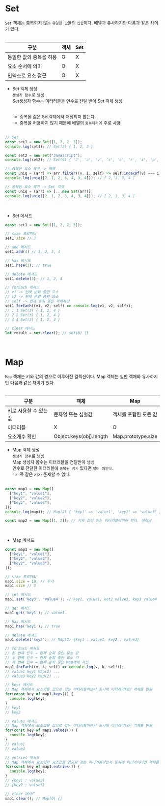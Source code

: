 
# Set

`Set` 객체는 중복되지 않는 `유일한 값`들의 `집합`이다. 배열과 유사하지만 다음과 같은 차이가 있다.<br><br>

|구분|객체|Set|
|------|---|---|
|동일한 값의 중복을 허용|O|X|
|요소 순서에 의미|O|X|
|인덱스로 요소 접근|O|X|

- Set 객체 생성<br>
  `생성자 함수`로 생성<br>
  Set생성자 함수는 이터러블을 인수로 전달 받아 Set 객체 생성<br><br>

  - 중복된 값은 Set객체에서 저장되지 않는다.<br>
  - 중복을 허용하지 않기 때문에 배열의 `중복제거`에 주로 사용<br><br>

```JavaScript
// Set
const set1 = new Set([1, 2, 2, 3]);
console.log(set1); // Set(3) { 1, 2, 3 }

const set2 = new Set("Javascript");
console.log(set2); // Set(9) { 'J', 'a', 'v', 's', 'c', 'r', 'i', 'p', 't' }

// 중복된 요소 제거 -> 배열
const uniq = (arr) => arr.filter((v, i, self) => self.indexOf(v) === i);
console.log(uniq([2, 1, 2, 3, 4, 3, 4])); // [ 2, 1, 3, 4 ]

// 중복된 요소 제거 -> Set 객체
const uniq = (arr) => [...new Set(arr)];
console.log(uniq([2, 1, 2, 3, 4, 3, 4])); // [ 2, 1, 3, 4 ]
```

<br>

- Set 메서드<br>

```JavaScript
const set1 = new Set([1, 2, 2, 3]);

// size 프로퍼티
set1.size // 3

// add 메서드
set1.add(4) // 1, 2, 3, 4

// has 메서드
set1.hase(3); // true

// delete 메서드
set1.delete(3); // 1, 2, 4

// forEach 메서드
// v1 -> 현재 순회 중인 요소
// v2 -> 현재 순회 중인 요소
// self -> 현재 순회 중인 객체자신
set1.forEach((v1, v2, self) => console.log(v1, v2, self));
// 1 1 Set(3) { 1, 2, 4 }
// 2 2 Set(3) { 1, 2, 4 }
// 4 4 Set(3) { 1, 2, 4 }

// clear 메서드
let result = set.clear(); // set(0) {}
```

<br>

# Map

`Map` 객체는 키와 값의 쌍으로 이루어진 컬렉션이다. Map 객체는 일반 객체와 유사하지만 다음과 같은 차이가 있다.<br><br>

|구분|객체|Map|
|------|---|---|
|키로 사용할 수 있는 값|문자열 또는 심벌값|객체를 포함한 모든 값|
|이터러블|X|O|
|요소개수 확인|Object.keys(obj).length|Map.prototype.size|

- Map 객체 생성<br>
  `생성자 함수`로 생성<br>
  Map 생성자 함수는 이터러블을 전달받아 생성<br>
  인수로 전달한 이터러블에 `중복된 키가` 있다면 `덮어 씌인다.`<br>
  - 즉 같은 키가 존재할 수 없다.<br><br>

```JavaScript
const map1 = new Map([
  ["key1", "value1"],
  ["key2", "value2"],
  ["key2", "value3"],
]);
console.log(map1); // Map(2) { 'key1' => 'value1', 'key2' => 'value3' } // 덮어씌워짐

const map2 = new Map([1, 2]); // 키와 값이 있는 이터러블이어야 한다. 에러남
```

<br>

- Map 메서드<br>

```JavaScript
const map1 = new Map([
  ["key1", "value1"],
  ["key2", "value2"],
  ["key2", "value3"],
]);

// size 프로퍼티
map1.size = 10; // 무시
map1.size // 3

// set 메서드
map1.set('key3', 'value4'); // key1, value1, ket2 valye3, key3 value4

// get 메서드
map1.get('key1'); // value1

// has 메서드
map1.has('key1'); // true

// delete 메서드
map1.delete('key3'); // Map(2) {key1 : value1, key2 : value3}

// forEach 메서드
// 첫 번째 인수 → 현재 순회 중인 요소 값
// 두 번째 인수 → 현재 순회 중인 요소 키
// 세 번쨰 인수 → 현재 순회 중인 Map객체 자신
map1.forEach((v, k, self) => console.log(v, k, self));
// value1 key1 Map(2) ... 
// value3 key2 Map(2) ...

// keys 메서드
// Map 객체에서 요소키를 값으로 갖는 이터러블이면서 동시에 이터레이터인 객체를 반환
for(const key of map1.keys()) {
  console.log(key);
}
// key1
// key2

// values 메서드
// Map 객체에서 요소값을 값으로 갖는 이터러블이면서 동시에 이터레이터인 객체를 반환
for(const key of map1.values()) {
  console.log(key);
}
// value1
// value3

// entries 메서드
// Map 객체에서 요소키와 요소값을 값으로 갖는 이터러블이면서 동시에 이터레이터인 객체를 반환
for(const key of map1.entries()) {
  console.log(key);
}
// {key1 : value2}
// {key2 : value3}

// clear 메서드
map1.clear(); // Map(0) {}
```
